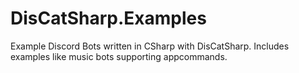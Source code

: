 # DisCatSharp.Examples
Example Discord Bots written in CSharp with DisCatSharp. Includes examples like music bots supporting appcommands.
